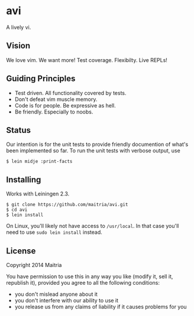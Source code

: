 # avi

A lively vi.

## Vision

We love vim. We want more! Test coverage. Flexibilty. Live REPLs! 

## Guiding Principles

* Test driven. All functionality covered by tests.
* Don't defeat vim muscle memory.
* Code is for people. Be expressive as hell.
* Be friendly. Especially to noobs.

## Status

Our intention is for the unit tests to provide friendly documention of what's been implemented so far.
To run the unit tests with verbose output, use

```
$ lein midje :print-facts
```

## Installing

Works with Leiningen 2.3.

```
$ git clone https://github.com/maitria/avi.git
$ cd avi
$ lein install
```

On Linux, you'll likely not have access to `/usr/local`.  In that case you'll need to use
`sudo lein install` instead.

## License

Copyright 2014 Maitria

You have permission to use this in any way you like (modify it, sell it, republish it), 
provided you agree to all the following conditions:

* you don't mislead anyone about it
* you don't interfere with our ability to use it
* you release us from any claims of liability if it causes problems for you
